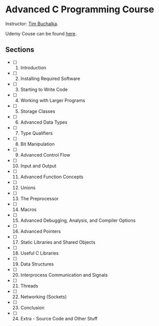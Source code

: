 # Advanced C Programming Course

Instructor: [Tim Buchalka][1].

Udemy Couse can be found [here][2].

## Sections

- [ ] 1. Introduction
- [ ] 2. Installing Required Software
- [ ] 3. Starting to Write Code
- [ ] 4. Working with Larger Programs
- [ ] 5. Storage Classes
- [ ] 6. Advanced Data Types
- [ ] 7. Type Qualifiers
- [ ] 8. Bit Manipulation
- [ ] 9. Advanced Control Flow
- [ ] 10. Input and Output
- [ ] 11. Advanced Function Concepts
- [ ] 12. Unions
- [ ] 13. The Preprocessor
- [ ] 14. Macros
- [ ] 15. Advanced Debugging, Analysis, and Compiler Options
- [ ] 16. Advanced Pointers
- [ ] 17. Static Libraries and Shared Objects
- [ ] 18. Useful C Libraries
- [ ] 19. Data Structures
- [ ] 20. Interprocess Communication and Signals
- [ ] 21. Threads
- [ ] 22. Networking (Sockets)
- [ ] 23. Conclusion
- [ ] 24. Extra - Source Code and Other Stuff

[1]: https://www.udemy.com/user/learn-programming-academy/
[2]: https://www.udemy.com/course/advanced-c-programming-course/
